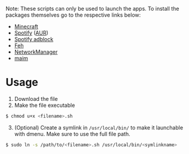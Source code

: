 Note: These scripts can only be used to launch the apps. To install the packages themselves go to the respective links below:
* [Minecraft](https://www.minecraft.net/en-us/download)
* [Spotify](https://www.spotify.com/au/download/linux/) ([AUR](https://aur.archlinux.org/packages/spotify))
* [Spotify adblock](https://github.com/abba23/spotify-adblock)
* [Feh](https://wiki.archlinux.org/title/feh)
* [NetworkManager](https://wiki.archlinux.org/title/NetworkManager)
* [maim](https://wiki.archlinux.org/title/Screen_capture#maim)

# Usage

1. Download the file
2. Make the file executable
```bash
$ chmod u+x <filename>.sh
```
3. (Optional) Create a symlink in `/usr/local/bin/` to make it launchable with dmenu. Make sure to use the full file path.
```bash
$ sudo ln -s /path/to/<filename>.sh /usr/local/bin/<symlinkname>
```
